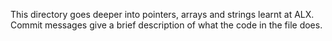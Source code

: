 This directory goes deeper into pointers, arrays and strings learnt at ALX. Commit messages give a brief description of what the code in the file does.
